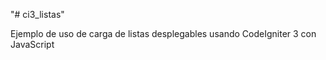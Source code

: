 "# ci3_listas" 

Ejemplo de uso de carga de listas desplegables usando CodeIgniter 3 con JavaScript
